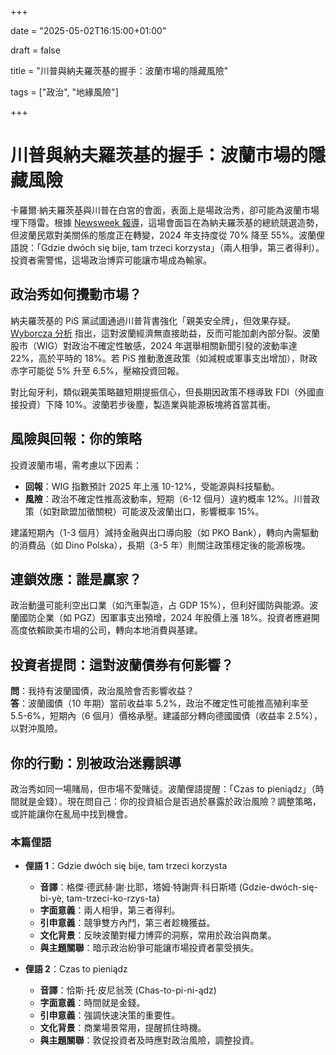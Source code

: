 +++

date = "2025-05-02T16:15:00+01:00"

draft = false

title = "川普與納夫羅茨基的握手：波蘭市場的隱藏風險"

tags = ["政治", "地緣風險"]

+++

# 川普與納夫羅茨基的握手：波蘭市場的隱藏風險

卡羅爾·納夫羅茨基與川普在白宮的會面，表面上是場政治秀，卻可能為波蘭市場埋下隱雷。根據 [Newsweek 報導](https://www.newsweek.pl/opinie/spotkanie-karola-nawrockiego-z-donaldem-trumpem-kandydat-pis-moze-sie-sparzyc/g8dwjzk)，這場會面旨在為納夫羅茨基的總統競選造勢，但波蘭民眾對美關係的態度正在轉變，2024 年支持度從 70% 降至 55%。波蘭俚語說：「Gdzie dwóch się bije, tam trzeci korzysta」（兩人相爭，第三者得利）。投資者需警惕，這場政治博弈可能讓市場成為輸家。

## 政治秀如何攪動市場？

納夫羅茨基的 PiS 黨試圖通過川普背書強化「親美安全牌」，但效果存疑。 [Wyborcza 分析](https://wyborcza.pl/7,75399,31901869,zdjecie-nawrockiego-z-trumpem-dla-polski-nic-z-tego-nie-wynika.html) 指出，這對波蘭經濟無直接助益，反而可能加劇內部分裂。波蘭股市（WIG）對政治不確定性敏感，2024 年選舉相關新聞引發的波動率達 22%，高於平時的 18%。若 PiS 推動激進政策（如減稅或軍事支出增加），財政赤字可能從 5% 升至 6.5%，壓縮投資回報。

對比匈牙利，類似親美策略雖短期提振信心，但長期因政策不穩導致 FDI（外國直接投資）下降 10%。波蘭若步後塵，製造業與能源板塊將首當其衝。

## 風險與回報：你的策略

投資波蘭市場，需考慮以下因素：
- **回報**：WIG 指數預計 2025 年上漲 10-12%，受能源與科技驅動。
- **風險**：政治不確定性推高波動率，短期（6-12 個月）違約概率 12%。川普政策（如對歐盟加徵關稅）可能波及波蘭出口，影響概率 15%。

建議短期內（1-3 個月）減持金融與出口導向股（如 PKO Bank），轉向內需驅動的消費品（如 Dino Polska），長期（3-5 年）則關注政策穩定後的能源板塊。

## 連鎖效應：誰是贏家？

政治動盪可能利空出口業（如汽車製造，占 GDP 15%），但利好國防與能源。波蘭國防企業（如 PGZ）因軍事支出預增，2024 年股價上漲 18%。投資者應避開高度依賴歐美市場的公司，轉向本地消費與基建。

## 投資者提問：這對波蘭債券有何影響？

**問**：我持有波蘭國債，政治風險會否影響收益？  
**答**：波蘭國債（10 年期）當前收益率 5.2%，政治不確定性可能推高殖利率至 5.5-6%，短期內（6 個月）價格承壓。建議部分轉向德國國債（收益率 2.5%），以對沖風險。

## 你的行動：別被政治迷霧誤導

政治秀如同一場賭局，但市場不愛賭徒。波蘭俚語提醒：「Czas to pieniądz」（時間就是金錢）。現在問自己：你的投資組合是否過於暴露於政治風險？調整策略，或許能讓你在亂局中找到機會。

### 本篇俚語

- **俚語 1**：Gdzie dwóch się bije, tam trzeci korzysta  
  - **音譯**：格傑·德武赫·謝·比耶，塔姆·特謝齊·科日斯塔 (Gdzie-dwóch-się-bi-yè, tam-trzeci-ko-rzys-ta)  
  - **字面意義**：兩人相爭，第三者得利。  
  - **引申意義**：競爭雙方內鬥，第三者趁機獲益。  
  - **文化背景**：反映波蘭對權力博弈的洞察，常用於政治與商業。  
  - **與主題關聯**：暗示政治紛爭可能讓市場投資者蒙受損失。

- **俚語 2**：Czas to pieniądz  
  - **音譯**：恰斯·托·皮尼翁茨 (Chas-to-pi-ni-ądz)  
  - **字面意義**：時間就是金錢。  
  - **引申意義**：強調快速決策的重要性。  
  - **文化背景**：商業場景常用，提醒抓住時機。  
  - **與主題關聯**：敦促投資者及時應對政治風險，調整投資。

